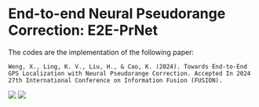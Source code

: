 # End-to-end Neural Pseudorange Correction: E2E-PrNet
The codes are the implementation of the following paper:

`Weng, X., Ling, K. V., Liu, H., & Cao, K. (2024). Towards End-to-End GPS Localization with Neural Pseudorange Correction. Accepted In 2024 27th International Conference on Information Fusion (FUSION).`
<!--- Badge for paper link---> <a href="https://arxiv.org/abs/2401.10685"><img src="https://img.shields.io/badge/arXiv%202024-paper-informational"/></a>
<!--- Badge for slides link---><a href="https://github.com/AILocAR/androidGnss/blob/main/Presenter_%5BSession%204A%5D_%5BXu%20Weng%5D.pdf"><img src="https://img.shields.io/badge/FUSION%202024-slides-informational"/></a>


